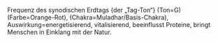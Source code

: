 Frequenz des synodischen Erdtags {der „Tag-Ton“} (Ton=G) (Farbe=Orange-Rot), (Chakra=Muladhar/Basis-Chakra), Auswirkung=energetisierend, vitalisierend, beeinflusst Proteine, bringt Menschen in Einklang mit der Natur.
